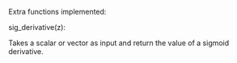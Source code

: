 Extra functions implemented:

sig_derivative(z):

Takes a scalar or vector as input and return the value of a sigmoid derivative.